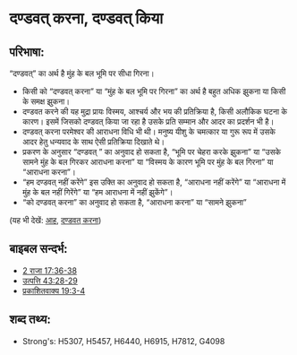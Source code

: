 # दण्डवत् करना, दण्डवत् किया #

## परिभाषा: ##

“दण्डवत्” का अर्थ है मुंह के बल भूमि पर सीधा गिरना।

* किसी को “दण्डवत् करना” या “मुंह के बल भूमि पर गिरना” का अर्थ है बहुत अधिक झुकना या किसी के समक्ष झुकना।
* दण्डवत करने की यह मुद्रा प्रायः विस्मय, आश्चर्य और भय की प्रतिक्रिया है, किसी अलौकिक घटना के कारण। इसमें जिसको दण्डवत् किया जा रहा है उसके प्रति सम्मान और आदर का प्रदर्शन भी है।
* दण्डवत् करना परमेश्वर की आराधना विधि भी थी। मनुष्य यीशु के चमत्कार या गुरू रूप में उसके आदर हेतु धन्यवाद के साथ ऐसी प्रतिक्रिया दिखाते थे।
* प्रकरण के अनुसार “दण्डवत् ” का अनुवाद हो सकता है, “भूमि पर चेहरा करके झुकना” या “उसके सामने मुंह के बल गिरकर आराधना करना” या “विस्मय के कारण भूमि पर मुंह के बल गिरना” या “आराधना करना”।
* “हम दण्डवत् नहीं करेंगे” इस उक्ति का अनुवाद हो सकता है, “आराधना नहीं करेंगे” या “आराधना में मुंह के बल नहीं गिरेंगे” या “हम आराधना में नहीं झुकेंगे”।
* “को दण्डवत् करना” का अनुवाद हो सकता है, “आराधना करना” या “सामने झुकना”

(यह भी देखें: [आह](../other/awe.md), [दण्डवत् करना](../other/bow.md))

## बाइबल सन्दर्भ: ##

* [2 राजा 17:36-38](rc://hi/tn/help/2ki/17/36)
* [उत्पत्ति 43:28-29](rc://hi/tn/help/gen/43/28)
* [प्रकाशितवाक्य 19:3-4](rc://hi/tn/help/rev/19/03)

## शब्द तथ्य: ##

* Strong's: H5307, H5457, H6440, H6915, H7812, G4098
